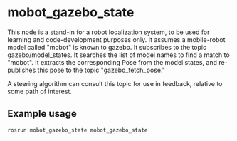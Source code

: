 # mobot_gazebo_state
This node is a stand-in for a robot localization system, to be used for 
learning and code-development purposes only.  It assumes a mobile-robot model
called "mobot" is known to gazebo.  It subscribes to the topic
gazebo/model_states.  It searches the list of model names to find a match to "mobot".
It extracts the corresponding Pose from the model states, and re-publishes this
pose to the topic "gazebo_fetch_pose."  

A steering algorithm can consult this topic for use in feedback, relative to
some path of interest.

## Example usage
`rosrun mobot_gazebo_state mobot_gazebo_state`

    
